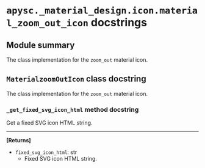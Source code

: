 # `apysc._material_design.icon.material_zoom_out_icon` docstrings

## Module summary

The class implementation for the `zoom_out` material icon.

## `MaterialzoomOutIcon` class docstring

The class implementation for the `zoom_out` material icon.

### `_get_fixed_svg_icon_html` method docstring

Get a fixed SVG icon HTML string.<hr>

**[Returns]**

- `fixed_svg_icon_html`: str
  - Fixed SVG icon HTML string.